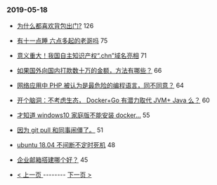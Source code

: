 ### 2019-05-18 
- [为什么都喜欢背包出门?](https://www.v2ex.com/t/565266) 126
- [有十一点睡 六点多起的老哥吗](https://www.v2ex.com/t/565229) 75
- [意义重大！我国自主知识产权“.chn”域名亮相](https://www.v2ex.com/t/565286) 71
- [如果国外向国内打款数十万的金额，方法有哪些？](https://www.v2ex.com/t/565255) 66
- [网络应用中 PHP 被认为是最危险的编程语言，同不同意？](https://www.v2ex.com/t/565243) 64
- [开个脑洞：不考虑生态， Docker+Go 有潜力取代 JVM+ Java 么？](https://www.v2ex.com/t/565292) 60
- [才知道 windows10 家庭版不能安装 docker…](https://www.v2ex.com/t/565251) 55
- [因为 git pull 和同事闹僵了。](https://www.v2ex.com/t/565241) 51
- [ubuntu 18.04 不间断不定时死机](https://www.v2ex.com/t/565273) 48
- [企业邮箱搭建哪个好？](https://www.v2ex.com/t/565261) 45 

- [ < 上一页 ](https://github.com/able8/v2ex-hot-record/blob/master/2019-05-17.md) -------- [ 下一页 > ](https://github.com/able8/v2ex-hot-record/blob/master/2019-05-19.md)